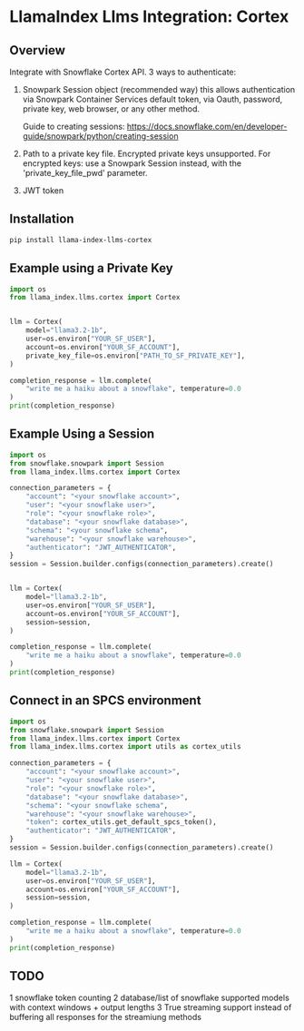 # LlamaIndex Llms Integration: Cortex

## Overview

Integrate with Snowflake Cortex API.
3 ways to authenticate:

1. Snowpark Session object (recommended way)
   this allows authentication via Snowpark Container Services default token, via Oauth,
   password, private key, web browser, or any other method.

   Guide to creating sessions: https://docs.snowflake.com/en/developer-guide/snowpark/python/creating-session

2. Path to a private key file. Encrypted private keys unsupported. For encrypted keys: use a Snowpark Session instead, with the 'private_key_file_pwd' parameter.

3. JWT token

## Installation

```bash
pip install llama-index-llms-cortex
```

## Example using a Private Key

```python
import os
from llama_index.llms.cortex import Cortex


llm = Cortex(
    model="llama3.2-1b",
    user=os.environ["YOUR_SF_USER"],
    account=os.environ["YOUR_SF_ACCOUNT"],
    private_key_file=os.environ["PATH_TO_SF_PRIVATE_KEY"],
)

completion_response = llm.complete(
    "write me a haiku about a snowflake", temperature=0.0
)
print(completion_response)
```

## Example Using a Session

```python
import os
from snowflake.snowpark import Session
from llama_index.llms.cortex import Cortex

connection_parameters = {
    "account": "<your snowflake account>",
    "user": "<your snowflake user>",
    "role": "<your snowflake role>",
    "database": "<your snowflake database>",
    "schema": "<your snowflake schema",
    "warehouse": "<your snowflake warehouse>",
    "authenticator": "JWT_AUTHENTICATOR",
}
session = Session.builder.configs(connection_parameters).create()


llm = Cortex(
    model="llama3.2-1b",
    user=os.environ["YOUR_SF_USER"],
    account=os.environ["YOUR_SF_ACCOUNT"],
    session=session,
)

completion_response = llm.complete(
    "write me a haiku about a snowflake", temperature=0.0
)
print(completion_response)
```

## Connect in an SPCS environment

```python
import os
from snowflake.snowpark import Session
from llama_index.llms.cortex import Cortex
from llama_index.llms.cortex import utils as cortex_utils

connection_parameters = {
    "account": "<your snowflake account>",
    "user": "<your snowflake user>",
    "role": "<your snowflake role>",
    "database": "<your snowflake database>",
    "schema": "<your snowflake schema",
    "warehouse": "<your snowflake warehouse>",
    "token": cortex_utils.get_default_spcs_token(),
    "authenticator": "JWT_AUTHENTICATOR",
}
session = Session.builder.configs(connection_parameters).create()

llm = Cortex(
    model="llama3.2-1b",
    user=os.environ["YOUR_SF_USER"],
    account=os.environ["YOUR_SF_ACCOUNT"],
    session=session,
)

completion_response = llm.complete(
    "write me a haiku about a snowflake", temperature=0.0
)
print(completion_response)
```

## TODO

1 snowflake token counting
2 database/list of snowflake supported models with context windows + output lengths
3 True streaming support instead of buffering all responses for the streamiung methods
